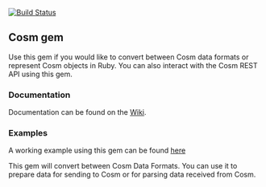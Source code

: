 [![Build Status](https://secure.travis-ci.org/cosm/cosm-rb.png)](http://travis-ci.org/cosm/cosm-rb)

## Cosm gem

Use this gem if you would like to convert between Cosm data formats or represent Cosm objects in Ruby.
You can also interact with the Cosm REST API using this gem.

### Documentation

Documentation can be found on the [Wiki](https://github.com/cosm/cosm-rb/wiki).

### Examples

A working example using this gem can be found [here](https://github.com/levent/cosm_app-rb/)

This gem will convert between Cosm Data Formats.
You can use it to prepare data for sending to Cosm or for parsing data received from Cosm.

